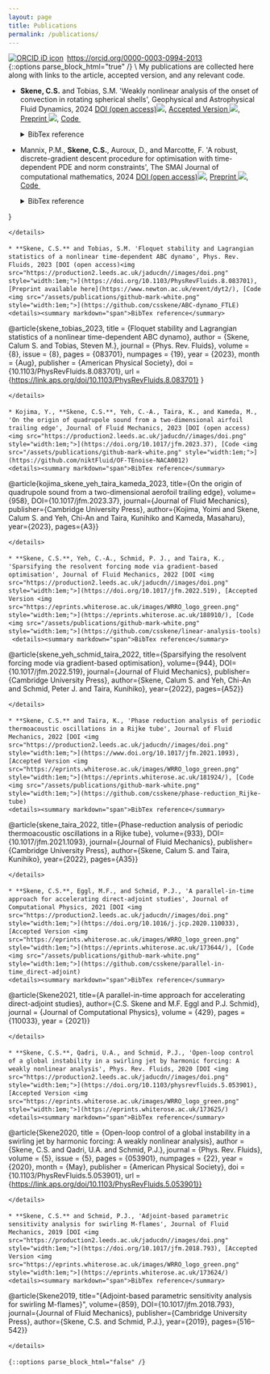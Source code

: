 ```yaml
---
layout: page
title: Publications
permalink: /publications/
---
```

<!-- Print orcid id -->
<div itemscope itemtype="https://schema.org/Person"><a itemprop="sameAs" content="https://orcid.org/0000-0003-0994-2013" href="https://orcid.org/0000-0003-0994-2013" target="orcid.widget" rel="me noopener noreferrer" style="vertical-align:top;"><img src="https://orcid.org/sites/default/files/images/orcid_16x16.png" style="width:1em;margin-right:.5em;" alt="ORCID iD icon">https://orcid.org/0000-0003-0994-2013</a></div>
<!-- Collapsible code from https://www.endtoend.ai/tutorial/collapsible-code-blocks/ -->
{::options parse_block_html="true" /}
\
My publications are collected here along with links to the article, accepted version, and any relevant code.

* **Skene, C.S.** and Tobias, S.M. 'Weakly nonlinear analysis of the onset of convection in rotating spherical shells', Geophysical and Astrophysical Fluid Dynamics, 2024 [DOI (open access)<img src="https://production2.leeds.ac.uk/jaducdn//images/doi.png" style="width:1em;">](https://doi.org/10.1080/03091929.2024.2439478), [Accepted Version <img src="https://eprints.whiterose.ac.uk/images/WRRO_logo_green.png" style="width:1em;">](https://eprints.whiterose.ac.uk/220518/), [Preprint <img src="https://static.arxiv.org/static/browse/0.3.4/images/icons/smileybones-pixel.png" style="width:1em;">](https://arxiv.org/abs/2408.15603), [Code <img src="/assets/publications/github-mark-white.png" style="width:1em;">](https://github.com/csskene/wnl-onset-convection)
    <details><summary markdown="span">BibTex reference</summary>
    ```
  @article{skene_tobias_2024,
  author = {Calum S. Skene and Steven M. Tobias},
  title = {Weakly nonlinear analysis of the onset of convection in rotating spherical shells},
  journal = {Geophysical \& Astrophysical Fluid Dynamics},
  volume = {0},
  number = {0},
  pages = {1--22},
  year = {2024},
  publisher = {Taylor \& Francis}
  }
  ```
   </details>

* Mannix, P.M., **Skene, C.S.**, Auroux, D., and Marcotte, F. 'A robust, discrete-gradient descent procedure for optimisation with time-dependent PDE and norm constraints', The SMAI Journal of computational mathematics, 2024 [DOI (open access)<img src="https://production2.leeds.ac.uk/jaducdn//images/doi.png" style="width:1em;">](https://doi.org/10.5802/smai-jcm.104), [Preprint <img src="https://static.arxiv.org/static/browse/0.3.4/images/icons/smileybones-pixel.png" style="width:1em;">](https://arxiv.org/abs/2210.17194), [Code <img src="/assets/publications/github-mark-white.png" style="width:1em;">](https://github.com/mannixp/SphereManOpt)
   <details><summary markdown="span">BibTex reference</summary>
   ```
   @article{mannix_2024,
     author = {Paul M. Mannix and Calum S. Skene and Didier Auroux and Florence Marcotte},
     title = {A robust, discrete-gradient descent procedure for optimisation with time-dependent {PDE} and norm constraints},
     journal = {The SMAI Journal of computational mathematics},
     pages = {1--28},
     publisher = {Soci\'et\'e de Math\'ematiques Appliqu\'ees et Industrielles},
     volume = {10},
     year = {2024}
}
  ```
  </details>

* **Skene, C.S.** and Tobias, S.M. 'Floquet stability and Lagrangian statistics of a nonlinear time-dependent ABC dynamo', Phys. Rev. Fluids, 2023 [DOI (open access)<img src="https://production2.leeds.ac.uk/jaducdn//images/doi.png" style="width:1em;">](https://doi.org/10.1103/PhysRevFluids.8.083701), [Preprint available here](https://www.newton.ac.uk/event/dyt2/), [Code <img src="/assets/publications/github-mark-white.png" style="width:1em;">](https://github.com/csskene/ABC-dynamo_FTLE)
  <details><summary markdown="span">BibTex reference</summary>
  ```
  @article{skene_tobias_2023,
  title = {Floquet stability and Lagrangian statistics of a nonlinear time-dependent ABC dynamo},
  author = {Skene, Calum S. and Tobias, Steven M.},
  journal = {Phys. Rev. Fluids},
  volume = {8},
  issue = {8},
  pages = {083701},
  numpages = {19},
  year = {2023},
  month = {Aug},
  publisher = {American Physical Society},
  doi = {10.1103/PhysRevFluids.8.083701},
  url = {https://link.aps.org/doi/10.1103/PhysRevFluids.8.083701}
}

  ```
  </details>

* Kojima, Y., **Skene, C.S.**, Yeh, C.-A., Taira, K., and Kameda, M., 'On the origin of quadrupole sound from a two-dimensional airfoil trailing edge', Journal of Fluid Mechanics, 2023 [DOI (open access)<img src="https://production2.leeds.ac.uk/jaducdn//images/doi.png" style="width:1em;">](https://doi.org/10.1017/jfm.2023.37), [Code <img src="/assets/publications/github-mark-white.png" style="width:1em;">](https://github.com/niktFluid/OF-TEnoise-NACA0012)
  <details><summary markdown="span">BibTex reference</summary>
   ```
  @article{kojima_skene_yeh_taira_kameda_2023, 
  title={On the origin of quadrupole sound from a two-dimensional aerofoil trailing edge}, 
  volume={958}, 
  DOI={10.1017/jfm.2023.37}, 
  journal={Journal of Fluid Mechanics}, 
  publisher={Cambridge University Press}, 
  author={Kojima, Yoimi and Skene, Calum S. and Yeh, Chi-An and Taira, Kunihiko and Kameda, Masaharu}, 
  year={2023}, 
  pages={A3}}
  ```
  </details>

* **Skene, C.S.**, Yeh, C.-A., Schmid, P. J., and Taira, K., 'Sparsifying the resolvent forcing mode via gradient-based optimisation', Journal of Fluid Mechanics, 2022 [DOI <img src="https://production2.leeds.ac.uk/jaducdn//images/doi.png" style="width:1em;">](https://doi.org/10.1017/jfm.2022.519), [Accepted Version <img src="https://eprints.whiterose.ac.uk/images/WRRO_logo_green.png" style="width:1em;">](https://eprints.whiterose.ac.uk/188910/), [Code <img src="/assets/publications/github-mark-white.png" style="width:1em;">](https://github.com/csskene/linear-analysis-tools)
   <details><summary markdown="span">BibTex reference</summary>
   ```
  @article{skene_yeh_schmid_taira_2022,
  title={Sparsifying the resolvent forcing mode via gradient-based optimisation},
  volume={944},
  DOI={10.1017/jfm.2022.519},
  journal={Journal of Fluid Mechanics},
  publisher={Cambridge University Press},
  author={Skene, Calum S. and Yeh, Chi-An and Schmid, Peter J. and Taira, Kunihiko},
  year={2022},
  pages={A52}}
  ```
  </details>

* **Skene, C.S.** and Taira, K., 'Phase reduction analysis of periodic thermoacoustic oscillations in a Rijke tube', Journal of Fluid Mechanics, 2022 [DOI <img src="https://production2.leeds.ac.uk/jaducdn//images/doi.png" style="width:1em;">](https://www.doi.org/10.1017/jfm.2021.1093), [Accepted Version <img src="https://eprints.whiterose.ac.uk/images/WRRO_logo_green.png" style="width:1em;">](https://eprints.whiterose.ac.uk/181924/), [Code <img src="/assets/publications/github-mark-white.png" style="width:1em;">](https://github.com/csskene/phase-reduction_Rijke-tube)
  <details><summary markdown="span">BibTex reference</summary>
  ```
  @article{skene_taira_2022,
  title={Phase-reduction analysis of periodic thermoacoustic oscillations in a Rijke tube},
  volume={933},
  DOI={10.1017/jfm.2021.1093},
  journal={Journal of Fluid Mechanics},
  publisher={Cambridge University Press},
  author={Skene, Calum S. and Taira, Kunihiko},
  year={2022},
  pages={A35}}
  ```
  </details>

* **Skene, C.S.**, Eggl, M.F., and Schmid, P.J., 'A parallel-in-time approach for accelerating direct-adjoint studies', Journal of Computational Physics, 2021 [DOI <img src="https://production2.leeds.ac.uk/jaducdn//images/doi.png" style="width:1em;">](https://doi.org/10.1016/j.jcp.2020.110033), [Accepted Version <img src="https://eprints.whiterose.ac.uk/images/WRRO_logo_green.png" style="width:1em;">](https://eprints.whiterose.ac.uk/173644/), [Code <img src="/assets/publications/github-mark-white.png" style="width:1em;">](https://github.com/csskene/parallel-in-time_direct-adjoint)
  <details><summary markdown="span">BibTex reference</summary>
  ```
  @article{Skene2021,
  title={A parallel-in-time approach for accelerating direct-adjoint studies},
  author={C.S. Skene and M.F. Eggl and P.J. Schmid},
  journal = {Journal of Computational Physics},
  volume = {429},
  pages = {110033},
  year = {2021}}
  ```
  </details>

* **Skene, C.S.**, Qadri, U.A., and Schmid, P.J., 'Open-loop control of a global instability in a swirling jet by harmonic forcing: A weakly nonlinear analysis', Phys. Rev. Fluids, 2020 [DOI <img src="https://production2.leeds.ac.uk/jaducdn//images/doi.png" style="width:1em;">](https://doi.org/10.1103/physrevfluids.5.053901), [Accepted Version <img src="https://eprints.whiterose.ac.uk/images/WRRO_logo_green.png" style="width:1em;">](https://eprints.whiterose.ac.uk/173625/)
  <details><summary markdown="span">BibTex reference</summary>
  ```
  @article{Skene2020,
  title = {Open-loop control of a global instability in a swirling jet by harmonic forcing: A weakly nonlinear analysis},
  author = {Skene, C.S. and Qadri, U.A. and Schmid, P.J.},
  journal = {Phys. Rev. Fluids},
  volume = {5},
  issue = {5},
  pages = {053901},
  numpages = {22},
  year = {2020},
  month = {May},
  publisher = {American Physical Society},
  doi = {10.1103/PhysRevFluids.5.053901},
  url = {https://link.aps.org/doi/10.1103/PhysRevFluids.5.053901}}
  ```
  </details>

* **Skene, C.S.** and Schmid, P.J., 'Adjoint-based parametric sensitivity analysis for swirling M-flames', Journal of Fluid Mechanics, 2019 [DOI <img src="https://production2.leeds.ac.uk/jaducdn//images/doi.png" style="width:1em;">](https://doi.org/10.1017/jfm.2018.793), [Accepted Version <img src="https://eprints.whiterose.ac.uk/images/WRRO_logo_green.png" style="width:1em;">](https://eprints.whiterose.ac.uk/173624/)
  <details><summary markdown="span">BibTex reference</summary>
  ```
  @article{Skene2019,
  title="{Adjoint-based parametric sensitivity analysis for swirling M-flames}",
  volume={859}, DOI={10.1017/jfm.2018.793},
  journal={Journal of Fluid Mechanics},
  publisher={Cambridge University Press},
  author={Skene, C.S. and Schmid, P.J.},
  year={2019},
  pages={516–542}}
  ```
  </details>

{::options parse_block_html="false" /}
